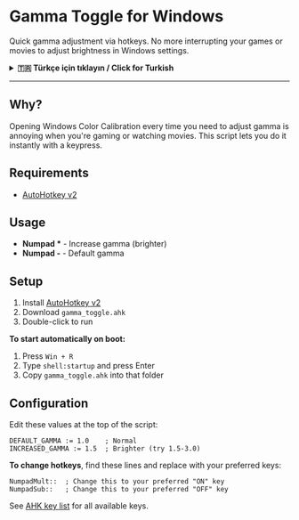 # Gamma Toggle for Windows

Quick gamma adjustment via hotkeys. No more interrupting your games or movies to adjust brightness in Windows settings.

<details>
<summary><b>🇹🇷 Türkçe için tıklayın / Click for Turkish</b></summary>

## Türkçe

Kısayol tuşlarıyla hızlı gamma ayarı. Artık oyun oynarken veya film izlerken parlaklık ayarlamak için Windows ayarlarını açmanıza gerek yok.

### Neden?

Oyun oynarken veya film izlerken her seferinde Windows Renk Kalibrasyonu'nu açmak can sıkıcı. Bu script ile tek tuşla anında ayarlayabilirsiniz.

### Gereksinimler

- [AutoHotkey v2](https://www.autohotkey.com/v2/)

### Kullanım

- **Numpad \*** - Gamma'yı artır (daha parlak)
- **Numpad -** - Varsayılan gamma

### Kurulum

1. [AutoHotkey v2](https://www.autohotkey.com/v2/) yükleyin
2. `gamma_toggle.ahk` dosyasını indirin
3. Çalıştırmak için çift tıklayın

**Bilgisayar açılışında otomatik başlatmak için:**
1. `Win + R` tuşlarına basın
2. `shell:startup` yazıp Enter'a basın
3. `gamma_toggle.ahk` dosyasını bu klasöre kopyalayın

### Yapılandırma

Script'in başındaki bu değerleri düzenleyin:

```ahk
DEFAULT_GAMMA := 1.0    ; Normal
INCREASED_GAMMA := 1.5  ; Daha parlak (1.5-3.0 arası deneyin)
```

**Kısayol tuşlarını değiştirmek için**, bu satırları bulup istediğiniz tuşlarla değiştirin:

```ahk
NumpadMult::  ; "AÇIK" tuşunuzu buraya yazın
NumpadSub::   ; "KAPALI" tuşunuzu buraya yazın
```

Tüm kullanılabilir tuşlar için [AHK tuş listesi](https://www.autohotkey.com/docs/v2/KeyList.htm)ne bakın.

</details>

---

## Why?

Opening Windows Color Calibration every time you need to adjust gamma is annoying when you're gaming or watching movies. This script lets you do it instantly with a keypress.

## Requirements

- [AutoHotkey v2](https://www.autohotkey.com/v2/)

## Usage

- **Numpad \*** - Increase gamma (brighter)
- **Numpad -** - Default gamma

## Setup

1. Install [AutoHotkey v2](https://www.autohotkey.com/v2/)
2. Download `gamma_toggle.ahk`
3. Double-click to run

**To start automatically on boot:**
1. Press `Win + R`
2. Type `shell:startup` and press Enter
3. Copy `gamma_toggle.ahk` into that folder

## Configuration

Edit these values at the top of the script:

```ahk
DEFAULT_GAMMA := 1.0    ; Normal
INCREASED_GAMMA := 1.5  ; Brighter (try 1.5-3.0)
```

**To change hotkeys**, find these lines and replace with your preferred keys:

```ahk
NumpadMult::  ; Change this to your preferred "ON" key
NumpadSub::   ; Change this to your preferred "OFF" key
```

See [AHK key list](https://www.autohotkey.com/docs/v2/KeyList.htm) for all available keys.
